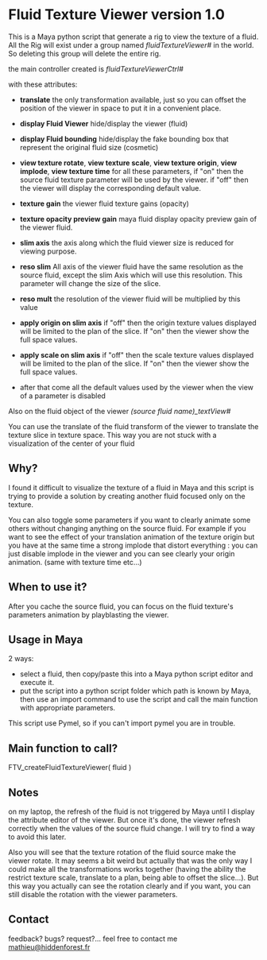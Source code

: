 # Fluid Texture Viewer version 1.0

This is a Maya python script that generate a rig to view the texture
of a fluid.
All the Rig will exist under a group named *fluidTextureViewer#* in the world.
So deleting this group will delete the entire rig.

the main controller created is *fluidTextureViewerCtrl#*

with these attributes:

* **translate** the only transformation available, just so you can offset the
position of the viewer in space to put it in a convenient place.

* **display Fluid Viewer** hide/display the viewer (fluid)

* **display Fluid bounding** hide/display the fake bounding box that represent the original fluid size
(cosmetic)

* **view texture rotate**, **view texture scale**, **view texture origin**, **view implode**, 
**view texture time**
for all these parameters, if "on" then the source fluid texture parameter will
be used by the viewer. if "off" then the viewer will display the corresponding
default value.

* **texture gain** the viewer fluid texture gains (opacity)

* **texture opacity preview gain** maya fluid display opacity preview gain of the
viewer fluid.

* **slim axis** the axis along which the fluid viewer size is reduced for viewing
purpose.

* **reso slim** All axis of the viewer fluid have the same resolution as the source
fluid, except the slim Axis which will use this resolution. This parameter will
change the size of the slice.

* **reso mult** the resolution of the viewer fluid will be multiplied by this value

* **apply origin on slim axis** if "off" then the origin texture values displayed
will be limited to the plan of the slice. If "on" then the viewer show the full
space values.

* **apply scale on slim axis** if "off" then the scale texture values displayed
will be limited to the plan of the slice. If "on" then the viewer show the full
space values.

* after that come all the default values used by the viewer when the view of a parameter is
disabled

Also on the fluid object of the viewer *(source fluid name)_textView#*

You can use the translate of the fluid transform of the viewer to translate
the texture slice in texture space. This way you are not stuck with a visualization
of the center of your fluid

## Why?

I found it difficult to visualize the texture of a fluid in Maya and this script
is trying to provide a solution by creating another fluid focused only on the texture.

You can also toggle some parameters if you want to clearly animate some others without changing anything
on the source fluid. For example if you want to see the effect of your translation animation of the texture origin but you have at the same time a strong implode that distort everything : you can just disable
implode in the viewer and you can see clearly your origin animation. (same with texture time etc...)

## When to use it?

After you cache the source fluid, you can focus on the fluid texture's parameters animation by playblasting the viewer.

## Usage in Maya

2 ways:
* select a fluid, then copy/paste this into a Maya python script editor and
execute it.
* put the script into a python script folder which path is known by Maya, then use an import
command to use the script and call the main function with appropriate parameters.

This script use Pymel, so if you can't import pymel you are in trouble.

## Main function to call?

FTV_createFluidTextureViewer( fluid )

## Notes
on my laptop, the refresh of the fluid is not triggered by Maya until I display the attribute editor
of the viewer. But once it's done, the viewer refresh correctly when the values of the source fluid change.
I will try to find a way to avoid this later.

Also you will see that the texture rotation of the fluid source make the viewer rotate.
It may seems a bit weird but actually that was the only way I could make all the transformations
works together (having the ability the restrict texture scale, translate to a plan, being able to offset
the slice...). But this way you actually can see the rotation clearly and if you want, you can still disable
the rotation with the viewer parameters.
## Contact
feedback? bugs? request?... feel free to contact me
mathieu@hiddenforest.fr



